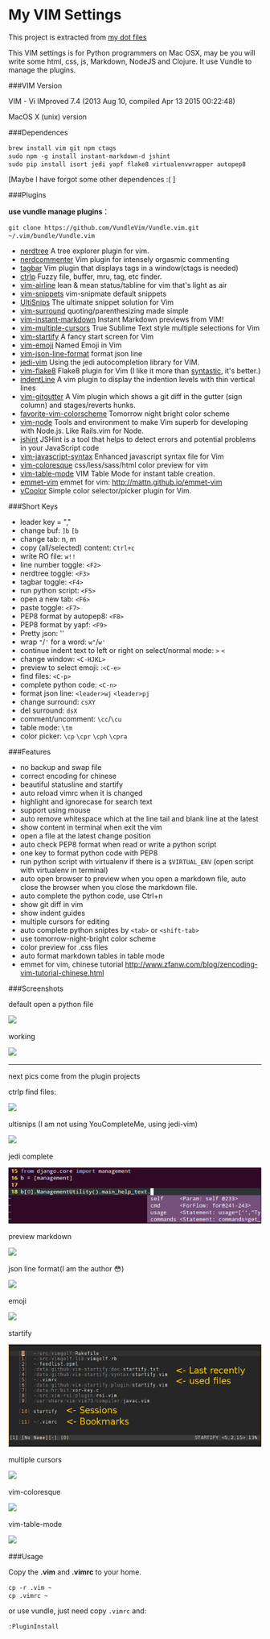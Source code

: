 My VIM Settings
===============
This project is extracted from [my dot files](https://github.com/axiaoxin/mac-dotfiles)

This VIM settings is for Python programmers on Mac OSX, may be you will write some html, css, js, Markdown, NodeJS and Clojure. It use Vundle to manage the plugins.

###VIM Version

VIM - Vi IMproved 7.4 (2013 Aug 10, compiled Apr 13 2015 00:22:48)

MacOS X (unix) version

###Dependences

    brew install vim git npm ctags
    sudo npm -g install instant-markdown-d jshint
    sudo pip install isort jedi yapf flake8 virtualenvwrapper autopep8

[Maybe I have forgot some other dependences :( ]

###Plugins

**use vundle manage plugins**：

    git clone https://github.com/VundleVim/Vundle.vim.git ~/.vim/bundle/Vundle.vim

- [nerdtree](https://github.com/scrooloose/nerdtree) A tree explorer plugin for vim.
- [nerdcommenter](https://github.com/scrooloose/nerdcommenter) Vim plugin for intensely orgasmic commenting
- [tagbar](https://github.com/majutsushi/tagbar) Vim plugin that displays tags in a window(ctags is needed)
- [ctrlp](https://github.com/kien/ctrlp.vim) Fuzzy file, buffer, mru, tag, etc finder.
- [vim-airline](https://github.com/bling/vim-airline) lean & mean status/tabline for vim that's light as air
- [vim-snippets](https://github.com/honza/vim-snippets) vim-snipmate default snippets
- [UltiSnips](https://github.com/SirVer/ultisnips) The ultimate snippet solution for Vim
- [vim-surround](https://github.com/tpope/vim-surround) quoting/parenthesizing made simple
- [vim-instant-markdown](https://github.com/suan/vim-instant-markdown) Instant Markdown previews from VIM!
- [vim-multiple-cursors](https://github.com/terryma/vim-multiple-cursors) True Sublime Text style multiple selections for Vim
- [vim-startify](https://github.com/mhinz/vim-startify) A fancy start screen for Vim
- [vim-emoji](https://github.com/junegunn/vim-emoji) Named Emoji in Vim
- [vim-json-line-format](https://github.com/axiaoxin/vim-json-line-format) format json line
- [jedi-vim](https://github.com/davidhalter/jedi-vim) Using the jedi autocompletion library for VIM.
- [vim-flake8](https://github.com/nvie/vim-flake8) Flake8 plugin for Vim (I like it more than [syntastic](https://github.com/scrooloose/syntastic), it's better.)
- [indentLine](https://github.com/Yggdroot/indentLine) A vim plugin to display the indention levels with thin vertical lines
- [vim-gitgutter](https://github.com/airblade/vim-gitgutter) A Vim plugin which shows a git diff in the gutter (sign column) and stages/reverts hunks.
- [favorite-vim-colorscheme](https://github.com/axiaoxin/favorite-vim-colorscheme) Tomorrow night bright color scheme
- [vim-node](https://github.com/moll/vim-node) Tools and environment to make Vim superb for developing with Node.js. Like Rails.vim for Node.
- [jshint](https://github.com/jshint/jshint) JSHint is a tool that helps to detect errors and potential problems in your JavaScript code
- [vim-javascript-syntax](https://github.com/jelera/vim-javascript-syntax) Enhanced javascript syntax file for Vim
- [vim-coloresque](https://github.com/gorodinskiy/vim-coloresque) css/less/sass/html color preview for vim
- [vim-table-mode](https://github.com/dhruvasagar/vim-table-mode) VIM Table Mode for instant table creation.
- [emmet-vim](https://github.com/mattn/emmet-vim) emmet for vim: <http://mattn.github.io/emmet-vim>
- [vCoolor](https://github.com/KabbAmine/vCoolor.vim) Simple color selector/picker plugin for Vim.

###Short Keys

- leader key = ","
- change buf: `]b` `[b`
- change tab: <leader>n, <leader>m
- copy (all/selected) content: `Ctrl+c`
- write RO file: `w!!`
- line number toggle: `<F2>`
- nerdtree toggle: `<F3>`
- tagbar toggle: `<F4>`
- run python script: `<F5>`
- open a new tab: `<F6>`
- paste toggle: `<F7>`
- PEP8 format by autopep8: `<F8>`
- PEP8 format by yapf: `<F9>`
- Pretty json: '<F9>'
- wrap `"`/`'` for a word: `w"`/`w'`
- continue indent text to left or right on select/normal mode: `>` `<`
- change window: `<C-HJKL>`
- preview to select emoji: :`<C-e>`
- find files: `<C-p>`
- complete python code: `<C-n>`
- format json line: `<leader>wj` `<leader>pj`
- change surround: `csXY`
- del surround: `dsX`
- comment/uncomment: `\cc`/`\cu`
- table mode: `\tm`
- color picker: `\cp` `\cpr` `\cph` `\cpra`


###Features

- no backup and swap file
- correct encoding for chinese
- beautiful statusline and startify
- auto reload vimrc when it is changed
- highlight and ignorecase for search text
- support using mouse
- auto remove whitespace which at the line tail and blank line at the latest
- show content in terminal when exit the vim
- open a file at the latest change position
- auto check PEP8 format when read or write a python script
- one key to format python code with PEP8
- run python script with virtualenv if there is a `$VIRTUAL_ENV` (open script with virtualenv in terminal)
- auto open browser to preview when you open a markdown file, auto close the browser when you close the markdown file.
- auto complete the python code, use Ctrl+n
- show git diff in vim
- show indent guides
- multiple cursors for editing
- auto complete python sniptes by `<tab>` or `<shift-tab>`
- use tomorrow-night-bright color scheme
- color preview for .css files
- auto format markdown tables in table mode
- emmet for vim, chinese tutorial <http://www.zfanw.com/blog/zencoding-vim-tutorial-chinese.html>

###Screenshots

default open a python file

![](http://ww1.sinaimg.cn/large/67ac78cfjw1erenwmdolwj21kw0zkdr3.jpg)

working

![](http://ww1.sinaimg.cn/large/67ac78cfjw1erenwlnhc7j21kw0zkwpe.jpg)

--------------

next pics come from the plugin projects

ctrlp find files:

![](https://camo.githubusercontent.com/0a0b4c0d24a44d381cbad420ecb285abc2aaa4cb/687474703a2f2f692e696d6775722e636f6d2f7949796e722e706e67)

ultisnips (I am not using YouCompleteMe, using jedi-vim)

![](https://camo.githubusercontent.com/296aecf30e1607233814196db6bd3f5f47e70c73/68747470733a2f2f7261772e6769746875622e636f6d2f5369725665722f756c7469736e6970732f6d61737465722f646f632f64656d6f2e676966)

jedi complete

![](https://github.com/davidhalter/jedi/raw/master/docs/_screenshots/screenshot_complete.png)

preview markdown

![](https://camo.githubusercontent.com/6e7dc465d334c2f962ad8c8bfee654d0e8da24ff/687474703a2f2f646c2e64726f70626f782e636f6d2f752f32383935363236372f696e7374616e742d6d61726b646f776e2d64656d6f5f7468756d622e676966)

json line format(I am the author :flushed:)

![](https://github.com/axiaoxin/vim-json-line-format/raw/master/pic.gif)

emoji

![](https://camo.githubusercontent.com/c2c6add271b0719215f2cac78e6a777f83184bed/68747470733a2f2f7261772e6769746875622e636f6d2f6a756e6567756e6e2f692f6d61737465722f656d6f6a692d636f6d706c6574652e676966)

startify

![](https://raw.githubusercontent.com/mhinz/vim-startify/102aa438b2d2a88e2b4e331d8ff5320eed52f0c4/startify.png)

multiple cursors

![](https://github.com/terryma/vim-multiple-cursors/raw/master/assets/example1.gif?raw=true)

vim-coloresque

![](https://camo.githubusercontent.com/70916a51f45b5729332803c5de303f6f1849fc50/68747470733a2f2f7261772e6769746875622e636f6d2f676f726f64696e736b69792f76696d2d636f6c6f7265737175652f6d61737465722f73637265656e2e706e67)

vim-table-mode

<a href="http://www.youtube.com/watch?v=9lVQ0VJY3ps"><img src="https://raw.github.com/axil/vim-table-mode/master/youtube.png"/></a>

###Usage

Copy the **.vim** and **.vimrc** to your home.

    cp -r .vim ~
    cp .vimrc ~

or use vundle, just need copy `.vimrc` and:

    :PluginInstall
